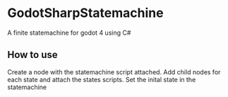 # GodotSharpStatemachine

A finite statemachine for godot 4 using C#

## How to use

Create a node with the statemachine script attached.
Add child nodes for each state and attach the states scripts.
Set the inital state in the statemachine